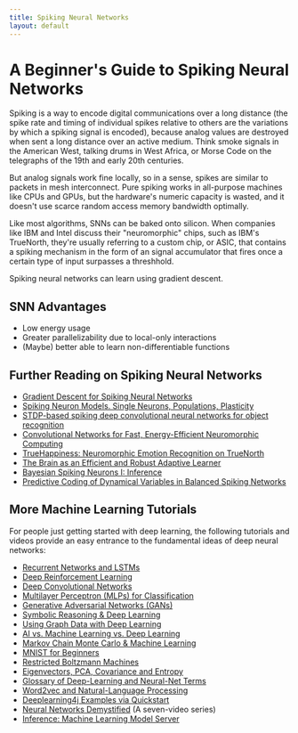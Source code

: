 ```yaml
---
title: Spiking Neural Networks
layout: default
---
```


# A Beginner's Guide to Spiking Neural Networks

Spiking is a way to encode digital communications over a long distance (the spike rate and timing of individual spikes relative to others are the variations by which a spiking signal is encoded), because analog values are destroyed when sent a long distance over an active medium. Think smoke signals in the American West, talking drums in West Africa, or Morse Code on the telegraphs of the 19th and early 20th centuries. 

But analog signals work fine locally, so in a sense, spikes are similar to packets in mesh interconnect. Pure spiking works in all-purpose machines like CPUs and GPUs, but the hardware's numeric capacity is wasted, and it doesn't use scarce random access memory bandwidth optimally.

Like most algorithms, SNNs can be baked onto silicon. When companies like IBM and Intel discuss their "neuromorphic" chips, such as IBM's TrueNorth, they're usually referring to a custom chip, or ASIC, that contains a spiking mechanism in the form of an signal accumulator that fires once a certain type of input surpasses a threshhold. 

Spiking neural networks can learn using gradient descent.

## SNN Advantages

* Low energy usage
* Greater parallelizability due to local-only interactions
* (Maybe) better able to learn non-differentiable functions

## Further Reading on Spiking Neural Networks

* [Gradient Descent for Spiking Neural Networks](https://arxiv.org/abs/1706.04698)
* [Spiking Neuron Models. Single Neurons, Populations, Plasticity](http://icwww.epfl.ch/~gerstner/SPNM/SPNM.html)
* [STDP-based spiking deep convolutional neural networks for object recognition](https://arxiv.org/abs/1611.01421)
* [Convolutional Networks for Fast, Energy-Efficient Neuromorphic Computing](https://arxiv.org/abs/1603.08270)
* [TrueHappiness: Neuromorphic Emotion Recognition on TrueNorth](https://arxiv.org/abs/1601.04183)
* [The Brain as an Efficient and Robust Adaptive Learner](http://www.cell.com/neuron/abstract/S0896-6273(17)30417-8)
* [Bayesian Spiking Neurons I: Inference](https://www.mitpressjournals.org/doi/abs/10.1162/neco.2008.20.1.91)
* [Predictive Coding of Dynamical Variables in Balanced Spiking Networks](http://journals.plos.org/ploscompbiol/article?id=10.1371/journal.pcbi.1003258)

## <a name="intro">More Machine Learning Tutorials</a>

For people just getting started with deep learning, the following tutorials and videos provide an easy entrance to the fundamental ideas of deep neural networks:

* [Recurrent Networks and LSTMs](./lstm.html)
* [Deep Reinforcement Learning](./deepreinforcementlearning.html)
* [Deep Convolutional Networks](./convolutionalnetwork.html)
* [Multilayer Perceptron (MLPs) for Classification](./multilayerperceptron.html)
* [Generative Adversarial Networks (GANs)](./generative-adversarial-network.html)
* [Symbolic Reasoning & Deep Learning](./symbolicreasoning.html)
* [Using Graph Data with Deep Learning](./graphanalytics.html)
* [AI vs. Machine Learning vs. Deep Learning](./ai-machinelearning-deeplearning.html)
* [Markov Chain Monte Carlo & Machine Learning](/markovchainmontecarlo.html)
* [MNIST for Beginners](./mnist-for-beginners.html)
* [Restricted Boltzmann Machines](./restrictedboltzmannmachine.html)
* [Eigenvectors, PCA, Covariance and Entropy](./eigenvector.html)
* [Glossary of Deep-Learning and Neural-Net Terms](./glossary.html)
* [Word2vec and Natural-Language Processing](./word2vec.html)
* [Deeplearning4j Examples via Quickstart](./quickstart.html)
* [Neural Networks Demystified](https://www.youtube.com/watch?v=bxe2T-V8XRs) (A seven-video series)
* [Inference: Machine Learning Model Server](./machine-learning-server.html)
